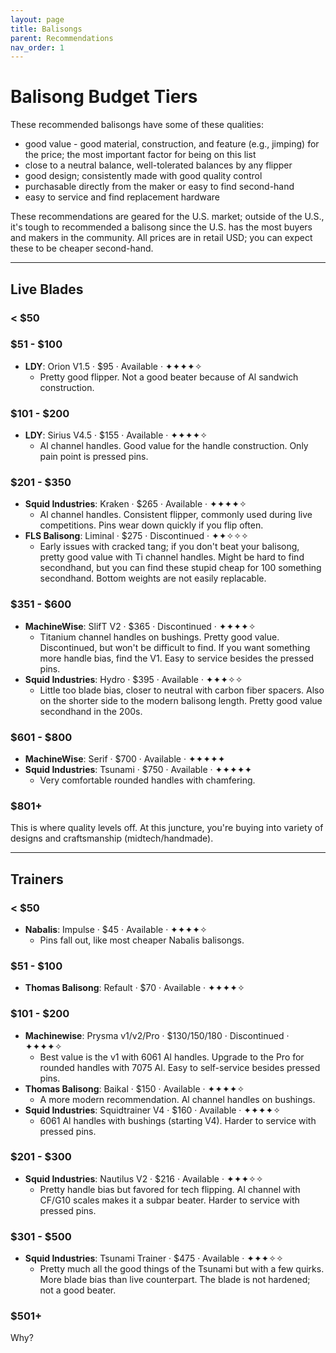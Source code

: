 ```yaml
---
layout: page
title: Balisongs
parent: Recommendations
nav_order: 1
---
```


# Balisong Budget Tiers

These recommended balisongs have some of these qualities: 

- good value - good material, construction, and feature (e.g., jimping) for the price; the most important factor for being on this list
- close to a neutral balance, well-tolerated balances by any flipper
- good design; consistently made with good quality control
- purchasable directly from the maker or easy to find second-hand
- easy to service and find replacement hardware

These recommendations are geared for the U.S. market; outside of the U.S., it's tough to recommended a balisong since the U.S. has the most buyers and makers in the community. All prices are in retail USD; you can expect these to be cheaper second-hand.

---

## Live Blades
### < $50

### $51 - $100
- **LDY**: Orion V1.5 · $95 · Available · ✦✦✦✦✧
    - Pretty good flipper. Not a good beater because of Al sandwich construction.

### $101 - $200
- **LDY**: Sirius V4.5 · $155 · Available · ✦✦✦✦✧
    - Al channel handles. Good value for the handle construction. Only pain point is pressed pins.

### $201 - $350
- **Squid Industries**: Kraken · $265 · Available · ✦✦✦✦✧
    - Al channel handles. Consistent flipper, commonly used during live competitions. Pins wear down quickly if you flip often.
- **FLS Balisong**: Liminal · $275 · Discontinued · ✦✦✧✧✧
    - Early issues with cracked tang; if you don't beat your balisong, pretty good value with Ti channel handles. Might be hard to find secondhand, but you can find these stupid cheap for 100 something secondhand. Bottom weights are not easily replacable. 

### $351 - $600
- **MachineWise**: SlifT V2 · $365 · Discontinued · ✦✦✦✦✧
    - Titanium channel handles on bushings. Pretty good value. Discontinued, but won't be difficult to find. If you want something more handle bias, find the V1. Easy to service besides the pressed pins.
- **Squid Industries**: Hydro · $395 · Available · ✦✦✦✧✧
    - Little too blade bias, closer to neutral with carbon fiber spacers. Also on the shorter side to the modern balisong length. Pretty good value secondhand in the 200s.

### $601 - $800
- **MachineWise**: Serif · $700 · Available · ✦✦✦✦✦
- **Squid Industries**: Tsunami · $750 · Available · ✦✦✦✦✦
    - Very comfortable rounded handles with chamfering. 

### $801+
This is where quality levels off. At this juncture, you're buying into variety of designs and craftsmanship (midtech/handmade).

---

## Trainers

### < $50
- **Nabalis**: Impulse · $45 · Available · ✦✦✦✦✧
    - Pins fall out, like most cheaper Nabalis balisongs.

### $51 - $100
- **Thomas Balisong**: Refault · $70 · Available · ✦✦✦✦✧

### $101 - $200
- **Machinewise**: Prysma v1/v2/Pro · $130/150/180 · Discontinued · ✦✦✦✦✧
    - Best value is the v1 with 6061 Al handles. Upgrade to the Pro for rounded handles with 7075 Al. Easy to self-service besides pressed pins.
- **Thomas Balisong**: Baikal · $150 · Available · ✦✦✦✦✧
    - A more modern recommendation. Al channel handles on bushings.
- **Squid Industries**: Squidtrainer V4 · $160 · Available · ✦✦✦✦✧
    - 6061 Al handles with bushings (starting V4). Harder to service with pressed pins.

### $201 - $300
- **Squid Industries**: Nautilus V2 · $216 · Available · ✦✦✦✧✧
    - Pretty handle bias but favored for tech flipping. Al channel with CF/G10 scales makes it a subpar beater. Harder to service with pressed pins.

### $301 - $500
- **Squid Industries**: Tsunami Trainer · $475 · Available · ✦✦✦✧✧
    - Pretty much all the good things of the Tsunami but with a few quirks. More blade bias than live counterpart. The blade is not hardened; not a good beater.

### $501+
Why?
